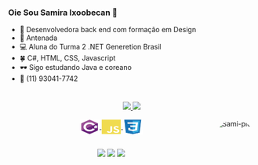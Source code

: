 ### Oie Sou Samira Ixoobecan 👋

- 🎨 Desenvolvedora back end com formação em Design
- 🤳 Antenada
- 💻 Aluna do Turma 2 .NET Generetion Brasil
- 🍀 C#, HTML, CSS, Javascript
- 🕶  Sigo estudando Java e coreano
- 📱  (11) 93041-7742

#

<div align="center">
  <a href="https://github.com/ixoobecan">
  <img width="48%" src="https://github-readme-stats.vercel.app/api?username=ixoobecan&show_icons=true&theme=buefy&include_all_commits=true&count_private=true"/>
  <img width="48%" src="https://github-readme-stats.vercel.app/api/top-langs/?username=ixoobecan&layout=compact&langs_count=7&theme=buefy"/>
</div>
<div align="center" style="display: inline_block"><br>
  <img align="center" alt="Sami-Csharp" height="30" width="40" src="https://raw.githubusercontent.com/devicons/devicon/master/icons/csharp/csharp-original.svg">
  <img align="center" alt="Sami-Js" height="30" width="40" src="https://raw.githubusercontent.com/devicons/devicon/master/icons/javascript/javascript-plain.svg">
  <img align="center" alt="Sami-CSS" height="30" width="40" src="https://raw.githubusercontent.com/devicons/devicon/master/icons/css3/css3-original.svg">
  <img align="right" alt="Sami-pic2" height="150" style="border-radius:50px;" src="https://media.discordapp.net/attachments/1006617180059730032/1006617510298259596/unknown.png?width=320&height=427">

</div>
  
  ##
<div align="center"> 
  <a href = "mailto:sixoobecan@gmail.com"><img src="https://img.shields.io/badge/-Gmail-%23333?style=for-the-badge&logo=gmail&logoColor=white" target="_blank"></a>
  <a href="https://www.linkedin.com/in/samiraixoobecan" target="_blank"><img src="https://img.shields.io/badge/-LinkedIn-%230077B5?style=for-the-badge&logo=linkedin&logoColor=white" target="_blank"></a> 
  <a href="https://instagram.com/ixoobecan" target="_blank"><img src="https://img.shields.io/badge/-Instagram-%23E4405F?style=for-the-badge&logo=instagram&logoColor=white" target="_blank"></a>
  
  
 
</div>


